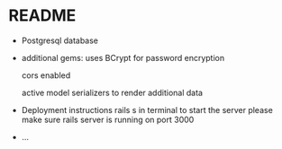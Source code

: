 # README

* Postgresql database

* additional gems:
    uses BCrypt for password encryption

    cors enabled

    active model serializers to render additional data


* Deployment instructions
    rails s in terminal to start the server
    please make sure rails server is running on port 3000
* ...
